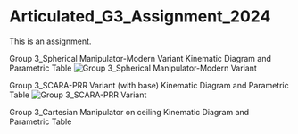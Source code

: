 # Articulated_G3_Assignment_2024
This is an assignment.

Group 3_Spherical Manipulator-Modern Variant Kinematic Diagram and Parametric Table
![Group 3_Spherical Manipulator-Modern Variant](https://github.com/KanFudz/Articulated_G3_Assignment_2024/assets/157698593/f25be18d-33bc-4bc2-b0ac-c53833d0a59c)


Group 3_SCARA-PRR Variant (with base) Kinematic Diagram and Parametric Table
![Group 3_SCARA-PRR Variant](https://github.com/KanFudz/Articulated_G3_Assignment_2024/assets/157698593/fb08f337-d41d-4b92-aeaf-75c9de4d2cf6)



Group 3_Cartesian Manipulator on ceiling Kinematic Diagram and Parametric Table

